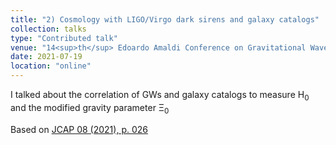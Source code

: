 ```yaml
---
title: "2) Cosmology with LIGO/Virgo dark sirens and galaxy catalogs"
collection: talks
type: "Contributed talk"
venue: "14<sup>th</sup> Edoardo Amaldi Conference on Gravitational Waves"
date: 2021-07-19
location: "online"
---
```


I talked about the correlation of GWs and galaxy catalogs to measure H<sub>0</sub> and the modified gravity parameter &Xi;<sub>0</sub>

Based on <a href="https://iopscience.iop.org/article/10.1088/1475-7516/2021/08/026" target="_blank">JCAP 08 (2021), p. 026</a>
